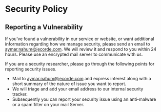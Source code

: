 # Security Policy

## Reporting a Vulnerability

If you've found a vulnerability in our service or website, or want additional information regarding how we manage security, please send an email to aymar.nahum@jecorde.com. We will review it and respond to you within 24 hours. Please use an encrypted mail server to communicate with us.

If you are a security researcher, please go through the following points for reporting security issues.

- Mail to aymar.nahum@jecorde.com and express interest along with a short summary of the nature of issue you want to report.
- We will triage and add your email address to our internal security tracker.
- Subsequently you can report your security issue using an anti-malware or a spam filter on your mail Server.


